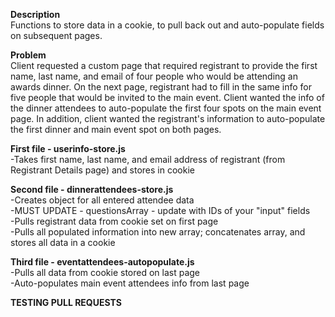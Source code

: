 <strong>Description</strong><br />Functions to store data in a cookie, to pull back out and auto-populate fields on subsequent pages.

<strong>Problem</strong><br />Client requested a custom page that required registrant to provide the first name, last name, and email of four people who would be attending an awards dinner.  On the next page, registrant had to fill in the same info for five people that would be invited to the main event.  Client wanted the info of the dinner attendees to auto-populate the first four spots on the main event page.  In addition, client wanted the registrant's information to auto-populate the first dinner and main event spot on both pages.

<strong>First file - userinfo-store.js<br /></strong>
-Takes first name, last name, and email address of registrant (from Registrant Details page) and stores in cookie

<strong>Second file - dinnerattendees-store.js</strong><br />
-Creates object for all entered attendee data<br />
-MUST UPDATE - questionsArray - update with IDs of your "input" fields<br />
-Pulls registrant data from cookie set on first page<br />
-Pulls all populated information into new array; concatenates array, and stores all data in a cookie<br />

<strong>Third file - eventattendees-autopopulate.js</strong><br />
-Pulls all data from cookie stored on last page<br />
-Auto-populates main event attendees info from last page<br />

<strong>TESTING PULL REQUESTS</strong>
